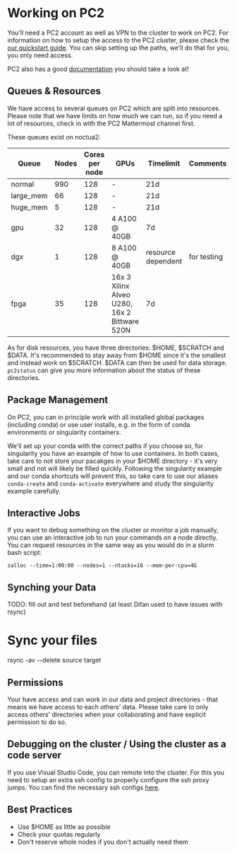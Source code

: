 # Working on PC2
You'll need a PC2 account as well as VPN to the cluster to work on PC2. For information on how to setup the access to the PC2 cluster, please check the [our quickstart guide](https://docs.google.com/document/d/1BavfcqX6hdbElOb3xKcTOLKhutgzKWCfk1WIh1lh12Y/edit?usp=sharing). You can skip setting up the paths, we'll do that for you, you only need access.

PC2 also has a good [documentation](https://upb-pc2.atlassian.net/wiki/spaces/PC2DOK/overview) you should take a look at! 

## Queues & Resources
We have access to several queues on PC2 which are split into resources. Please note that we have limits on how much we can run, so if you need a lot of resources, check in with the PC2 Mattermost channel first.

These queues exist on noctua2: 

| Queue    | Nodes | Cores per node  | GPUs                                           | Timelimit            | Comments    |
| -------- | ----- | --------------- | ---------------------------------------------- | -------------------- | ----------- |
| normal   | 990   | 128             | -                                              | 21d                  |             |
| large_mem| 66    | 128             | -                                              | 21d                  |             |
| huge_mem | 5     | 128             | -                                              | 21d                  |             |
| gpu      | 32    | 128             | 4 A100 @ 40GB                                  | 7d                   |             |
| dgx      | 1     | 128             | 8 A100 @ 40GB                                  | resource dependent   | for testing | 
| fpga     | 35    | 128             | 16x 3 Xilinx Alveo U280, 16x 2 Bittware 520N   | 7d                   |             |

As for disk resources, you have three directories: $HOME, $SCRATCH and $DATA. It's recommended to stay away from $HOME since it's the smallest and instead work on $SCRATCH. $DATA can then be used for data storage. `pc2status` can give you more information about the status of these directories.

## Package Management
On PC2, you can in principle work with all installed global packages (including conda) or use user installs, e.g. in the form of conda environments or singularity containers.

We'll set up your conda with the correct paths if you choose so, for singularity you have an example of how to use containers. In both cases, take care to not store your pacakges in your $HOME directory - it's very small and not will likely be filled quickly. Following the singularity example and our conda shortcuts will prevent this, so take care to use our aliases `conda-create` and `conda-activate` everywhere and study the singularity example carefully.

## Interactive Jobs
If you want to debug something on the cluster or monitor a job manually, you can use an interactive job to run your commands on a node directly. You can request resources in the same way as you would do in a slurm bash script:
```
salloc --time=1:00:00 --nodes=1 --ntasks=16 --mem-per-cpu=4G
```

## Synching your Data
TODO: fill out and test beforehand (at least Difan used to have issues with rsync)
# Sync your files 
rsync -av --delete source target

## Permissions
Your have access and can work in our data and project directories - that means we have access to each others' data. Please take care to only access others' directories when your collaborating and have explicit permission to do so.

## Debugging on the cluster / Using the cluster as a code server
If you use Visual Studio Code, you can remote into the cluster.
For this you need to setup an extra ssh config to properly configure the ssh proxy jumps.
You can find the necessary ssh configs [here](https://upb-pc2.atlassian.net/wiki/spaces/PC2DOK/pages/1902225/Access+for+Applications+like+Visual+Studio+Code).

## Best Practices
- Use $HOME as little as possible
- Check your quotas regularly
- Don't reserve whole nodes if you don't actually need them 
